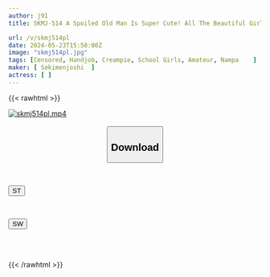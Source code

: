 ```yaml
---
author: j91
title: SKMJ-514 A Spoiled Old Man Is Super Cute! All The Beautiful Girls In Uniform Who I Picked Up On The Way Home From School! Would You Like An Uncle Who Is One Year Older Than Your Father To Try Giving You A Lactation Handjob Where He Sucks Your Plump Pink Nipples, Pampers Your Dick, And Makes You Ejaculate? ? I Can Feel The Bubbles And Get Really Erect...

url: /v/skmj514pl
date: 2024-05-23T15:50:00Z
image: "skmj514pl.jpg"
tags: [Censored, Handjob, Creampie, School Girls, Amateur, Nampa	]
maker: [ Sekimenjoshi  ]
actress: [ ]
---
```



{{< rawhtml >}}

<div class="video" data-videoid="RwoMe3qedKfdv4l">
    <a href="javascript:;">
        <img src="/v/skmj514pl/skmj514pl.jpg" width="WIDTH" height="HEIGHT" alt="skmj514pl.mp4" loading="lazy">
    </a>
</div>

<script type="text/javascript" src="https://j91.asia/asset/on-demand-st.js"></script>

<br>
  <link rel="stylesheet" href="https://j91.asia/asset/bs5.css">
  
  <center>
  <button class="btn btn-primary" type="button" data-bs-toggle="collapse" data-bs-target=".multi-collapse" aria-expanded="false" aria-controls="multiCollapseExample1 multiCollapseExample2"><h2>Download</h2></button></center>
</p>
<div class="row">
  <div class="col">
    <div class="collapse multi-collapse" id="multiCollapseExample1">
      <div class="card card-body">
	      	      <br>
<div class="buttons">  
<p><a href="/v/skmj514pl/st.html" target="_blank"><button class="btn-hover color-3"><i class="fa fa-download"></i> ST</button></a></p></div>
    </div>
  </div>
</div>
  <div class="col">
    <div class="collapse multi-collapse" id="multiCollapseExample2">
      <div class="card card-body">
	      <br>
<div class="buttons">
<p><a href="/v/skmj514pl/sw.html" target="_blank"><button class="btn-hover color-2"><i class="fa fa-download"></i> SW</button></a></p></div>
<br><br>
      </div>
    </div>
  </div>
</div>

{{< /rawhtml >}}